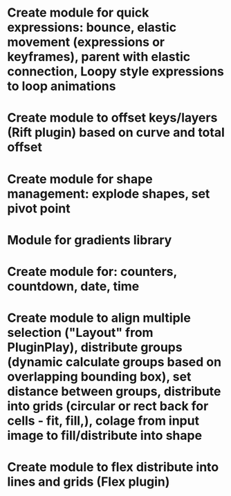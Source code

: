 # Create module for quick expressions: bounce, elastic movement (expressions or keyframes), parent with elastic connection, Loopy style expressions to loop animations
# Create module to offset keys/layers (Rift plugin) based on curve and total offset
# Create module for shape management: explode shapes, set pivot point
# Module for gradients library
# Create module for: counters, countdown, date, time
# Create module to align multiple selection ("Layout" from PluginPlay), distribute groups (dynamic calculate groups based on overlapping bounding box), set distance between groups, distribute into grids (circular or rect back for cells -  fit, fill,), colage from input image to fill/distribute into shape
# Create module to flex distribute into lines and grids (Flex plugin)
